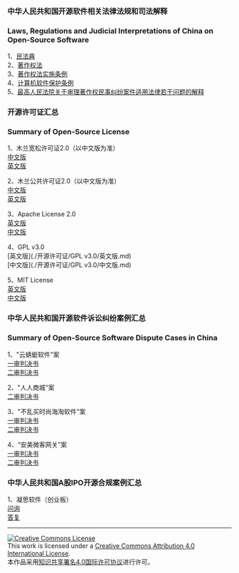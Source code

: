 ### 中华人民共和国开源软件相关法律法规和司法解释
### Laws, Regulations and Judicial Interpretations of China on Open-Source Software
1、[民法典](./相关法律法规和司法解释/民法典.md)  
2、[著作权法](./相关法律法规和司法解释/著作权法.md)  
3、[著作权法实施条例](./相关法律法规和司法解释/著作权法实施条例.md)  
4、[计算机软件保护条例](./相关法律法规和司法解释/计算机软件保护条例.md)  
5、[最高人民法院关于审理著作权民事纠纷案件适用法律若干问题的解释](./相关法律法规和司法解释/最高人民法院关于审理著作权民事纠纷案件适用法律若干问题的解释.md)  

### 开源许可证汇总  
### Summary of Open-Source License  
1、木兰宽松许可证2.0（以中文版为准）  
[中文版](./开源许可证/木兰宽松许可证2.0/中文版.md)  
[英文版](./开源许可证/木兰宽松许可证2.0/英文版.md)  

2、木兰公共许可证2.0（以中文版为准）  
[中文版](./开源许可证/木兰公共许可证2.0/中文版.md)  
[英文版](./开源许可证/木兰公共许可证2.0/英文版.md)  

3、Apache License 2.0  
[英文版](./开源许可证/ApacheLicense2.0/英文版.md)  
[中文版](./开源许可证/ApacheLicense2.0/中文版.md)  

4、GPL v3.0  
[英文版](./开源许可证/GPL v3.0/英文版.md)  
[中文版](./开源许可证/GPL v3.0/中文版.md)  

5、MIT License  
[英文版](./开源许可证/MITLicense/英文版.md)  
[中文版](./开源许可证/MITLicense/中文版.md)  

### 中华人民共和国开源软件诉讼纠纷案例汇总  
### Summary of Open-Source Software Dispute Cases in China  
1、"云蜻蜓软件"案  
[一审判决书](./以案释法/“云蜻蜓软件”案/一审判决书.md)  
[二审判决书](./以案释法/“云蜻蜓软件”案/二审判决书.md)  

2、"人人商城"案  
[二审判决书](./以案释法/“人人商城”案/二审判决书.md)  

3、"不乱买时尚海淘软件"案  
[一审判决书](./以案释法/“不乱买时尚海淘软件”案/一审判决书.md)  
[二审判决书](./以案释法/“不乱买时尚海淘软件”案/二审判决书.md)  

4、“安美微客网关”案  
[一审判决书](./以案释法/“安美微客网关”案/一审判决书.md)  
[二审判决书](./以案释法/“安美微客网关”案/二审判决书.md)  

### 中华人民共和国A股IPO开源合规案例汇总
1、凝思软件（创业板）  
[问询](./A股IPO开源合规案例/凝思软件/问询.md)  
[答复](./A股IPO开源合规案例/凝思软件/答复.md)  

***
<a rel="license" href="http://creativecommons.org/licenses/by/4.0/"><img alt="Creative Commons License" style="border-width:0" src="https://i.creativecommons.org/l/by/4.0/88x31.png" /></a><br />This work is licensed under a <a rel="license" href="http://creativecommons.org/licenses/by/4.0/">Creative Commons Attribution 4.0 International License</a>.<br />本作品采用<a rel="license" href="https://creativecommons.org/licenses/by/4.0/deed.zh">知识共享署名4.0国际许可协议</a>进行许可。
